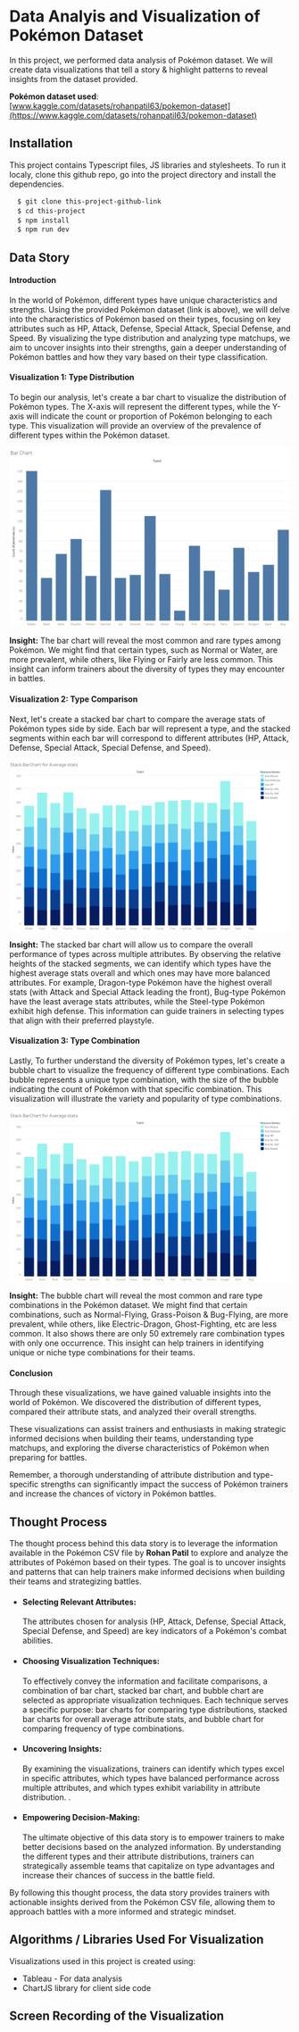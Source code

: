# Data Analyis and Visualization of Pokémon Dataset

In this project, we performed data analysis of Pokémon dataset. We will create
data visualizations that tell a story & highlight patterns to reveal insights
from the dataset provided.

**Pokémon dataset used**:
[www.kaggle.com/datasets/rohanpatil63/pokemon-dataset](https://www.kaggle.com/datasets/rohanpatil63/pokemon-dataset)

## Installation

This project contains Typescript files, JS libraries and stylesheets. To run it
localy, clone this github repo, go into the project directory and install the
dependencies.

```bash
  $ git clone this-project-github-link
  $ cd this-project
  $ npm install
  $ npm run dev
```

## Data Story

#### Introduction

In the world of Pokémon, different types have unique characteristics and
strengths. Using the provided Pokémon dataset (link is above), we will delve
into the characteristics of Pokémon based on their types, focusing on key
attributes such as HP, Attack, Defense, Special Attack, Special Defense, and
Speed. By visualizing the type distribution and analyzing type matchups, we aim
to uncover insights into their strengths, gain a deeper understanding of Pokémon
battles and how they vary based on their type classification.

#### Visualization 1: Type Distribution

To begin our analysis, let's create a bar chart to visualize the distribution of
Pokémon types. The X-axis will represent the different types, while the Y-axis
will indicate the count or proportion of Pokémon belonging to each type. This
visualization will provide an overview of the prevalence of different types
within the Pokémon dataset.

![Type Distribution Bar Chart](/public/img/typeDistribution.png)

**Insight:** The bar chart will reveal the most common and rare types among
Pokémon. We might find that certain types, such as Normal or Water, are more
prevalent, while others, like Flying or Fairly are less common. This insight can
inform trainers about the diversity of types they may encounter in battles.

#### Visualization 2: Type Comparison

Next, let's create a stacked bar chart to compare the average stats of Pokémon
types side by side. Each bar will represent a type, and the stacked segments
within each bar will correspond to different attributes (HP, Attack, Defense,
Special Attack, Special Defense, and Speed).

![Type Comparison Stacked Bar Chart](/public/img/typeComparison.png)

**Insight:** The stacked bar chart will allow us to compare the overall
performance of types across multiple attributes. By observing the relative
heights of the stacked segments, we can identify which types have the highest
average stats overall and which ones may have more balanced attributes. For
example, Dragon-type Pokémon have the highest overall stats (with Attack and
Special Attack leading the front), Bug-type Pokémon have the least average stats
attributes, while the Steel-type Pokémon exhibit high defense. This information
can guide trainers in selecting types that align with their preferred playstyle.

#### Visualization 3: Type Combination

Lastly, To further understand the diversity of Pokémon types, let's create a
bubble chart to visualize the frequency of different type combinations. Each
bubble represents a unique type combination, with the size of the bubble
indicating the count of Pokémon with that specific combination. This
visualization will illustrate the variety and popularity of type combinations.

![Type Comparison Stacked Bar Chart](/public/img/typeComparison.png)

**Insight:** The bubble chart will reveal the most common and rare type
combinations in the Pokémon dataset. We might find that certain combinations,
such as Normal-Flying, Grass-Poison & Bug-Flying, are more prevalent, while
others, like Electric-Dragon, Ghost-Fighting, etc are less common. It also shows
there are only 50 extremely rare combination types with only one occurrence.
This insight can help trainers in identifying unique or niche type combinations
for their teams.

#### **Conclusion**

Through these visualizations, we have gained valuable insights into the world of
Pokémon. We discovered the distribution of different types, compared their
attribute stats, and analyzed their overall strengths.

These visualizations can assist trainers and enthusiasts in making strategic
informed decisions when building their teams, understanding type matchups, and
exploring the diverse characteristics of Pokémon when preparing for battles.

Remember, a thorough understanding of attribute distribution and type-specific
strengths can significantly impact the success of Pokémon trainers and increase
the chances of victory in Pokémon battles.

## Thought Process

The thought process behind this data story is to leverage the information
available in the Pokémon CSV file by **Rohan Patil** to explore and analyze the
attributes of Pokémon based on their types. The goal is to uncover insights and
patterns that can help trainers make informed decisions when building their
teams and strategizing battles.

-   #### Selecting Relevant Attributes:
    The attributes chosen for analysis (HP, Attack, Defense, Special Attack,
    Special Defense, and Speed) are key indicators of a Pokémon's combat
    abilities.
-   #### Choosing Visualization Techniques:
    To effectively convey the information and facilitate comparisons, a
    combination of bar chart, stacked bar chart, and bubble chart are selected
    as appropriate visualization techniques. Each technique serves a specific
    purpose: bar charts for comparing type distributions, stacked bar charts for
    overall average attribute stats, and bubble chart for comparing frequency of
    type combinations.
-   #### Uncovering Insights:
    By examining the visualizations, trainers can identify which types excel in
    specific attributes, which types have balanced performance across multiple
    attributes, and which types exhibit variability in attribute distribution. .
-   #### Empowering Decision-Making:
    The ultimate objective of this data story is to empower trainers to make
    better decisions based on the analyzed information. By understanding the
    different types and their attribute distributions, trainers can
    strategically assemble teams that capitalize on type advantages and increase
    their chances of success in the battle field.

By following this thought process, the data story provides trainers with
actionable insights derived from the Pokémon CSV file, allowing them to approach
battles with a more informed and strategic mindset.

## Algorithms / Libraries Used For Visualization

Visualizations used in this project is created using:

-   Tableau - For data analysis
-   ChartJS library for client side code

## Screen Recording of the Visualization
